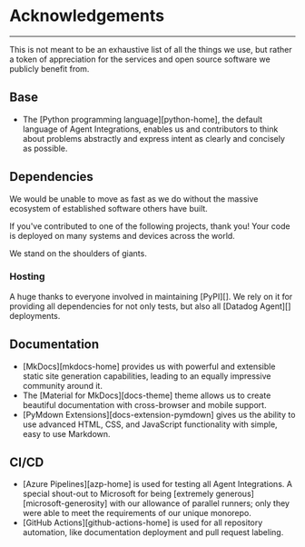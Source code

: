 # Acknowledgements

-----

This is not meant to be an exhaustive list of all the things we use, but rather a token of
appreciation for the services and open source software we publicly benefit from.

## Base

- The [Python programming language][python-home], the default language of Agent Integrations, enables us and
  contributors to think about problems abstractly and express intent as clearly and concisely as possible.

## Dependencies

We would be unable to move as fast as we do without the massive ecosystem of established software others have built.

If you've contributed to one of the following projects, thank you! Your code is deployed on many systems and devices across the world.

We stand on the shoulders of giants.

<docs-insert-dependencies>

### Hosting

A huge thanks to everyone involved in maintaining [PyPI][]. We rely on it for providing all dependencies for
not only tests, but also all [Datadog Agent][] deployments.

## Documentation

- [MkDocs][mkdocs-home] provides us with powerful and extensible static site generation capabilities, leading to an
  equally impressive community around it.
- The [Material for MkDocs][docs-theme] theme allows us to create beautiful documentation with cross-browser and mobile support.
- [PyMdown Extensions][docs-extension-pymdown] gives us the ability to use advanced HTML, CSS, and JavaScript functionality with
  simple, easy to use Markdown.

## CI/CD

- [Azure Pipelines][azp-home] is used for testing all Agent Integrations. A special shout-out to
  Microsoft for being [extremely generous][microsoft-generosity] with our allowance of parallel
  runners; only they were able to meet the requirements of our unique monorepo.
- [GitHub Actions][github-actions-home] is used for all repository automation, like documentation deployment and pull request labeling.
